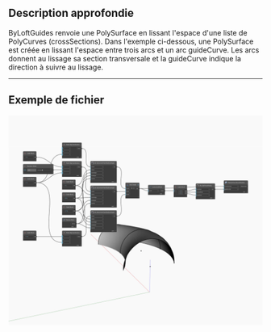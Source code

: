 ## Description approfondie
ByLoftGuides renvoie une PolySurface en lissant l'espace d'une liste de PolyCurves (crossSections). Dans l'exemple ci-dessous, une PolySurface est créée en lissant l'espace entre trois arcs et un arc guideCurve. Les arcs donnent au lissage sa section transversale et la guideCurve indique la direction à suivre au lissage.
___
## Exemple de fichier

![ByLoftGuides](./Autodesk.DesignScript.Geometry.PolySurface.ByLoftGuides_img.jpg)


